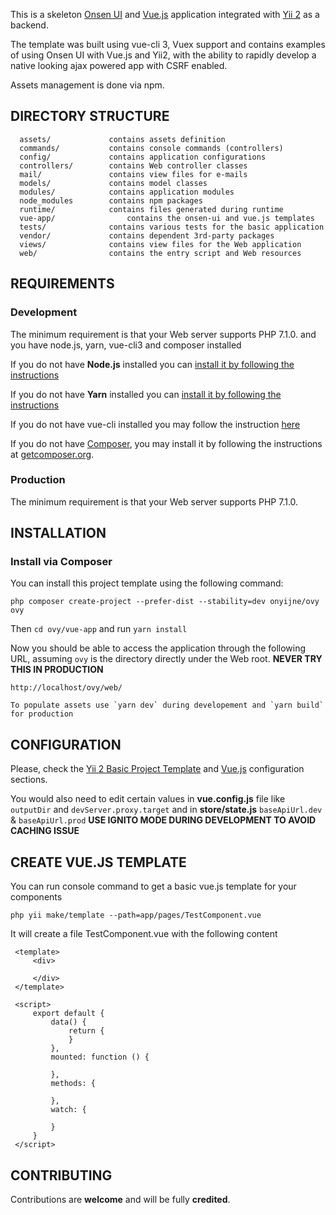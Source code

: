 This is a skeleton [Onsen UI](https://onsen.io/) and [Vue.js](https://vuejs.org/) application integrated with [Yii 2](http://www.yiiframework.com/) as a backend.

The template was built using vue-cli 3, Vuex support and contains examples of using Onsen UI with Vue.js and Yii2, with the ability to rapidly develop a native looking ajax powered app with CSRF enabled.

Assets management is done via npm.

DIRECTORY STRUCTURE
-------------------

      assets/             contains assets definition
      commands/           contains console commands (controllers)
      config/             contains application configurations
      controllers/        contains Web controller classes
      mail/               contains view files for e-mails
      models/             contains model classes
      modules/            contains application modules
      node_modules        contains npm packages
      runtime/            contains files generated during runtime
      vue-app/                contains the onsen-ui and vue.js templates
      tests/              contains various tests for the basic application
      vendor/             contains dependent 3rd-party packages
      views/              contains view files for the Web application
      web/                contains the entry script and Web resources



REQUIREMENTS
------------

### Development

The minimum requirement is that your Web server supports PHP 7.1.0. and you have node.js, yarn, vue-cli3 and composer installed

If you do not have **Node.js** installed you can [install it by following the instructions](https://nodejs.org/en/download/)

If you do not have **Yarn** installed you can [install it by following the instructions](https://yarnpkg.com/lang/en/docs/install/)

If you do not have vue-cli installed you may follow the instruction [here](https://cli.vuejs.org/guide/installation.html)

If you do not have [Composer](http://getcomposer.org/), you may install it by following the instructions
at [getcomposer.org](http://getcomposer.org/doc/00-intro.md#installation-nix).


### Production

The minimum requirement is that your Web server supports PHP 7.1.0.

INSTALLATION
------------

### Install via Composer

You can install this project template using the following command:

~~~
php composer create-project --prefer-dist --stability=dev onyijne/ovy ovy
~~~

Then `cd ovy/vue-app` and run `yarn install`

Now you should be able to access the application through the following URL, assuming `ovy` is the directory
directly under the Web root. **NEVER TRY THIS IN PRODUCTION**

~~~
http://localhost/ovy/web/
~~~

~~~
To populate assets use `yarn dev` during developement and `yarn build` for production
~~~

CONFIGURATION
-------------

Please, check the [Yii 2 Basic Project Template](https://github.com/yiisoft/yii2-app-basic#configuration) and [Vue.js](https://cli.vuejs.org/config/) configuration sections.


You would also need to edit certain values in **vue.config.js** file like `outputDir` and `devServer.proxy.target` and in **store/state.js** `baseApiUrl.dev` & `baseApiUrl.prod` **USE IGNITO MODE DURING DEVELOPMENT TO AVOID CACHING ISSUE**

CREATE VUE.JS TEMPLATE
----------------------

You can run console command to get a basic vue.js template for your components
~~~
php yii make/template --path=app/pages/TestComponent.vue
~~~

It will create a file TestComponent.vue with the following content 
```
 <template>
     <div>
 
     </div>
 </template>
 
 <script>
     export default {
         data() {
             return {
             }
         },
         mounted: function () {
 
         },
         methods: {
 
         },
         watch: {
 
         }
     }
 </script>
``` 


CONTRIBUTING
-----------------------

Contributions are **welcome** and will be fully **credited**.
